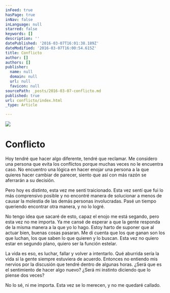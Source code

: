 ```yaml
---
inFeed: true
hasPage: true
inNav: false
inLanguage: null
starred: false
keywords: []
description: ''
datePublished: '2016-03-07T16:01:38.189Z'
dateModified: '2016-03-07T16:00:54.615Z'
title: Conflicto
author: []
authors: []
publisher:
  name: null
  domain: null
  url: null
  favicon: null
sourcePath: _posts/2016-03-07-conflicto.md
published: true
url: conflicto/index.html
_type: Article

---
```

![](https://the-grid-user-content.s3-us-west-2.amazonaws.com/2e27cd85-985d-4952-99a6-d429fefff866.jpg)

# Conflicto

Hoy tendré que hacer algo diferente, tendré que reclamar. Me considero una persona que evita los conflictos porque muchas veces no le encuentra caso. No encuentro una lógica en hacer enojar una persona a la que quieres hacer cambiar de parecer, siento que así con más razón se aferrarán a su decisión.

Pero hoy es distinto, esta vez me sentí traicionado. Esta vez sentí que fui lo más comprensivo posible y no encontré manera de solucionar a menos de causar la molestia de las demás personas involucradas. Pasé un tiempo queriendo encontrar otra manera, y no lo logré.

No tengo idea que sacaré de esto, capaz el enojo me está segando, pero esta vez no me importa. Ya me cansé de esperar a que la gente responda de la misma manera a la que yo lo hago. Estoy harto de suponer que al actuar bien, buenas cosas pasaran. Me di cuenta que los que ganan son los que luchan, los que saben lo que quieren y lo buscan. Esta vez no quiero estar en segundo plano, quiero ser la función estelar.

La vida es eso, es luchar, fallar y volver a intentarlo. Qué aburrida sería la vida si la gente siempre estuviera de acuerdo. Entonces no entiendo mis nervios por la discusión que tendré dentro de algunas horas. ¿Será que es el sentimiento de hacer algo nuevo? ¿Será mi instinto diciendo que lo piense dos veces?

No lo sé, ni me importa. Esta vez se lo merecen, y no me quedaré callado.